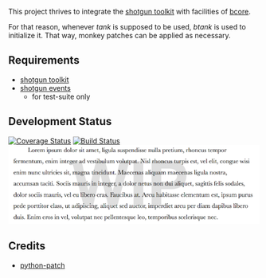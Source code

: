 This project thrives to integrate the [shotgun toolkit](https://toolkit.shotgunsoftware.com/home) with facilities of [bcore](https://github.com/Byron/bcore).

For that reason, whenever *tank* is supposed to be used, *btank* is used to initialize it. That way, monkey patches can be applied as necessary.

## Requirements

* [shotgun toolkit](https://github.com/shotgunsoftware/tk-core)
* [shotgun events](https://github.com/Byron/shotgun-events)
    - for test-suite only

## Development Status

[![Coverage Status](https://coveralls.io/repos/Byron/btank/badge.png)](https://coveralls.io/r/Byron/btank)
[![Build Status](https://travis-ci.org/Byron/btank.svg?branch=master)](https://travis-ci.org/Byron/btank)
![under construction](https://raw.githubusercontent.com/Byron/bcore/master/src/images/wip.png)

##  Credits

* [python-patch](https://code.google.com/p/python-patch)


